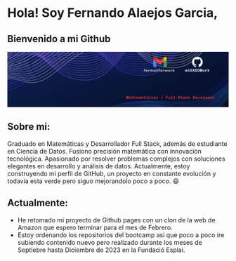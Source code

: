 # Hola! Soy Fernando Alaejos Garcia, 
## Bienvenido a mi Github

![my banner](Banner-linkedin-animated.gif)

## Sobre mi:
Graduado en Matemáticas y Desarrollador Full Stack, además de estudiante en Ciencia de Datos. Fusiono precisión matemática con innovación tecnológica. Apasionado por resolver problemas complejos con soluciones elegantes en desarrollo y análisis de datos. Actualmente, estoy construyendo mi perfil de GitHub, un proyecto en constante evolución y todavia esta verde  pero siguo mejorandolo poco a poco. 😄 

##  Actualmente: 
- He retomado mi proyecto de Github pages con un clon de la web de Amazon que espero terminar para el mes de Febrero.
- Estoy ordenando los repositorios del bootcamp asi que poco a poco ire subiendo contenido nuevo pero realizado durante los meses de Septiebre hasta Diciembre de 2023 en la Fundació Esplai. 

<!--
**miKADOWork/miKADOWork** is a ✨ _special_ ✨ repository because its `README.md` (this file) appears on your GitHub profile.

Here are some ideas to get you started:

- 🔭 I’m currently working on ...
- 🌱 I’m currently learning ...
- 👯 I’m looking to collaborate on ...
- 🤔 I’m looking for help with ...
- 💬 Ask me about ...
- 📫 How to reach me: ...
- 😄 Pronouns: ...
- ⚡ Fun fact: ...
-->
